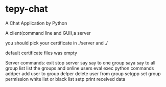 # tepy-chat
A Chat Application by Python

A client(command line and GUI),a server

you should pick your certificate in ./server and ./

default certificate files was empty

Server commands:
    exit    stop server
    say     say to one group
    saya    say to all group
    list    list the groups and online users
    eval    exec python commands
    addper  add user to group
    delper  delete user from group
    setgpp  set group permission white list or black list
    setp    print received data
